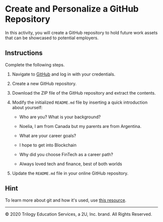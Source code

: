 # Create and Personalize a GitHub Repository

In this activity, you will create a GitHub repository to hold future work assets that can be showcased to potential employers.

## Instructions

Complete the following steps.

1. Navigate to [GitHub](https://www.github.com) and log in with your credentials. 

2. Create a new GitHub repository.

3. Download the ZIP file of the GitHub repository and extract the contents.

4. Modify the initialized `README.md` file by inserting a quick introduction about yourself:

    * Who are you? What is your background?
    * Noelia, I am from Canada but my parents are from Argentina.

    * What are your career goals?
    * I hope to get into Blockchain

    * Why did you choose FinTech as a career path?
    * Always loved tech and finance, best of both worlds

5. Update the `README.md` file in your online GitHub repository.

## Hint

To learn more about git and how it's used, use [this resource](https://www.atlassian.com/git/tutorials/what-is-git).

---

© 2020 Trilogy Education Services, a 2U, Inc. brand. All Rights Reserved.
